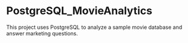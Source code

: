 # PostgreSQL_MovieAnalytics

This project uses PostgreSQL to analyze a sample movie database and answer marketing questions. 
